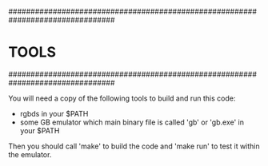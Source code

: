 ################################################################################
# TOOLS                                                                        #
################################################################################

You will need a copy of the following tools to build and run this code:

+ rgbds in your $PATH
+ some GB emulator which main binary file is called 'gb' or 'gb.exe' in your 
  $PATH
  
Then you should call 'make' to build the code and 'make run' to test it within
the emulator.